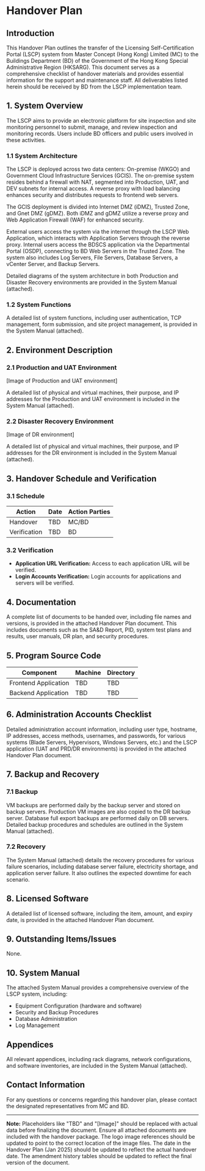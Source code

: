 # Handover Plan

## Introduction

This Handover Plan outlines the transfer of the Licensing Self-Certification Portal (LSCP) system from Master Concept (Hong Kong) Limited (MC) to the Buildings Department (BD) of the Government of the Hong Kong Special Administrative Region (HKSARG).  This document serves as a comprehensive checklist of handover materials and provides essential information for the support and maintenance staff.  All deliverables listed herein should be received by BD from the LSCP implementation team.

## 1. System Overview

The LSCP aims to provide an electronic platform for site inspection and site monitoring personnel to submit, manage, and review inspection and monitoring records.  Users include BD officers and public users involved in these activities.

### 1.1 System Architecture

The LSCP is deployed across two data centers: On-premise (WKGO) and Government Cloud Infrastructure Services (GCIS).  The on-premise system resides behind a firewall with NAT, segmented into Production, UAT, and DEV subnets for internal access. A reverse proxy with load balancing enhances security and distributes requests to frontend web servers.

The GCIS deployment is divided into Internet DMZ (iDMZ), Trusted Zone, and Gnet DMZ (gDMZ). Both iDMZ and gDMZ utilize a reverse proxy and Web Application Firewall (WAF) for enhanced security.

External users access the system via the internet through the LSCP Web Application, which interacts with Application Servers through the reverse proxy.  Internal users access the BDSCS application via the Departmental Portal (OSDP), connecting to BD Web Servers in the Trusted Zone.  The system also includes Log Servers, File Servers, Database Servers, a vCenter Server, and Backup Servers.

Detailed diagrams of the system architecture in both Production and Disaster Recovery environments are provided in the System Manual (attached).

### 1.2 System Functions

A detailed list of system functions, including user authentication, TCP management, form submission, and site project management, is provided in the System Manual (attached).

## 2. Environment Description

### 2.1 Production and UAT Environment

[Image of Production and UAT environment]

A detailed list of physical and virtual machines, their purpose, and IP addresses for the Production and UAT environment is included in the System Manual (attached).

### 2.2 Disaster Recovery Environment

[Image of DR environment]

A detailed list of physical and virtual machines, their purpose, and IP addresses for the DR environment is included in the System Manual (attached).

## 3. Handover Schedule and Verification

### 3.1 Schedule

| Action       | Date | Action Parties |
|--------------|------|----------------|
| Handover     | TBD  | MC/BD          |
| Verification | TBD  | BD             |

### 3.2 Verification

* **Application URL Verification:** Access to each application URL will be verified.
* **Login Accounts Verification:** Login accounts for applications and servers will be verified.

## 4. Documentation

A complete list of documents to be handed over, including file names and versions, is provided in the attached Handover Plan document. This includes documents such as the SA&D Report, PID, system test plans and results, user manuals, DR plan, and security procedures.

## 5. Program Source Code

| Component            | Machine | Directory |
|----------------------|---------|-----------|
| Frontend Application | TBD     | TBD       |
| Backend Application  | TBD     | TBD       |


## 6. Administration Accounts Checklist

Detailed administration account information, including user type, hostname, IP addresses, access methods, usernames, and passwords, for various systems (Blade Servers, Hypervisors, Windows Servers, etc.) and the LSCP application (UAT and PRD/DR environments) is provided in the attached Handover Plan document.

## 7. Backup and Recovery

### 7.1 Backup

VM backups are performed daily by the backup server and stored on backup servers. Production VM images are also copied to the DR backup server. Database full export backups are performed daily on DB servers.  Detailed backup procedures and schedules are outlined in the System Manual (attached).

### 7.2 Recovery

The System Manual (attached) details the recovery procedures for various failure scenarios, including database server failure, electricity shortage, and application server failure. It also outlines the expected downtime for each scenario.

## 8. Licensed Software

A detailed list of licensed software, including the item, amount, and expiry date, is provided in the attached Handover Plan document.

## 9. Outstanding Items/Issues

None.

## 10. System Manual

The attached System Manual provides a comprehensive overview of the LSCP system, including:

* Equipment Configuration (hardware and software)
* Security and Backup Procedures
* Database Administration
* Log Management

## Appendices

All relevant appendices, including rack diagrams, network configurations, and software inventories, are included in the System Manual (attached).


## Contact Information

For any questions or concerns regarding this handover plan, please contact the designated representatives from MC and BD.


---

**Note:**  Placeholders like "TBD" and "[Image]" should be replaced with actual data before finalizing the document.  Ensure all attached documents are included with the handover package.  The logo image references should be updated to point to the correct location of the image files.  The date in the Handover Plan (Jan 2025) should be updated to reflect the actual handover date.  The amendment history tables should be updated to reflect the final version of the document.
